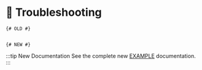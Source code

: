# 🔧 Troubleshooting

<update-message/>

```twig
{# OLD #}


{# NEW #}

```

:::tip New Documentation
See the complete new [EXAMPLE](/test/) documentation.
:::
